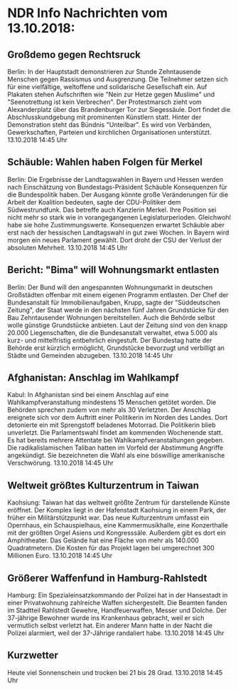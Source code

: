 # NDR Info Nachrichten vom 13.10.2018:


## Großdemo gegen Rechtsruck
Berlin: In der Hauptstadt demonstrieren zur Stunde Zehntausende Menschen gegen Rassismus und Ausgrenzung. Die Teilnehmer setzen sich für eine vielfältige, weltoffene und solidarische Gesellschaft ein. Auf Plakaten stehen Aufschriften wie "Nein zur Hetze gegen Muslime" und "Seenotrettung ist kein Verbrechen". Der Protestmarsch zieht vom Alexanderplatz über das Brandenburger Tor zur Siegessäule. Dort findet die Abschlusskundgebung mit prominenten Künstlern statt. Hinter der Demonstration steht das Bündnis "Unteilbar". Es wird von Verbänden, Gewerkschaften, Parteien und kirchlichen Organisationen unterstützt. 13.10.2018 14:45 Uhr 

## Schäuble: Wahlen haben Folgen für Merkel
Berlin: Die Ergebnisse der Landtagswahlen in Bayern und Hessen werden nach Einschätzung von Bundestags-Präsident Schäuble Konsequenzen für die Bundespolitik haben. Der Ausgang könnte große Veränderungen für die Arbeit der Koalition bedeuten, sagte der CDU-Politiker dem Südwestrundfunk. Das betreffe auch Kanzlerin Merkel. Ihre Position sei nicht mehr so stark wie in vorangegangenen Legislaturperioden. Gleichwohl habe sie hohe Zustimmungswerte. Konsequenzen erwartet Schäuble aber erst nach der hessischen Landtagswahl in gut zwei Wochen. In Bayern wird morgen ein neues Parlament gewählt. Dort droht der CSU der Verlust der absoluten Mehrheit. 13.10.2018 14:45 Uhr 

## Bericht: "Bima" will Wohnungsmarkt entlasten
Berlin: Der Bund will den angespannten Wohnungsmarkt in deutschen Großstädten offenbar mit einem eigenen Programm entlasten. Der Chef der Bundesanstalt für Immobilienaufgaben, Krupp, sagte der "Süddeutschen Zeitung", der Staat werde in den nächsten fünf Jahren Grundstücke für den Bau Zehntausender Wohnungen bereitstellen. Auch die Behörde selbst wolle günstige Grundstücke anbieten. Laut der Zeitung sind von den knapp 20.000 Liegenschaften, die die Bundesanstalt verwaltet, etwa 5.000 als kurz- und mittelfristig entbehrlich eingestuft. Der Bundestag hatte der Behörde erst kürzlich ermöglicht, Grundstücke bevorzugt und verbilligt an Städte und Gemeinden abzugeben. 13.10.2018 14:45 Uhr 

## Afghanistan: Anschlag im Wahlkampf
Kabul: In Afghanistan sind bei einem Anschlag auf eine Wahlkampfveranstaltung mindestens 15 Menschen getötet worden. Die Behörden sprechen zudem von mehr als 30 Verletzten. Der Anschlag ereignete sich vor dem Auftritt einer Politikerin im Norden des Landes. Dort detonierte ein mit Sprengstoff beladenes Motorrad. Die Politikerin blieb unverletzt. Die Parlamentswahl findet am kommenden Wochenende statt. Es hat bereits mehrere Attentate bei Wahlkampfveranstaltungen gegeben. Die radikalislamischen Taliban hatten im Vorfeld der Abstimmung Angriffe angekündigt. Sie bezeichneten die Wahl als eine böswillige amerikanische Verschwörung. 13.10.2018 14:45 Uhr 

## Weltweit größtes Kulturzentrum in Taiwan
Kaohsiung: Taiwan hat das weltweit größte Zentrum für darstellende Künste eröffnet. Der Komplex liegt in der Hafenstadt Kaohsiung in einem Park, der früher ein Militärstützpunkt war. Das neue Kulturzentrum umfasst ein Opernhaus, ein Schauspielhaus, eine Kammermusikhalle, eine Konzerthalle mit der größten Orgel Asiens und Kongresssäle. Außerdem gibt es dort ein Amphitheater. Das Gelände hat eine Fläche von mehr als 140.000 Quadratmetern. Die Kosten für das Projekt lagen bei umgerechnet 300 Millionen Euro. 13.10.2018 14:45 Uhr 

## Größerer Waffenfund in Hamburg-Rahlstedt
Hamburg: Ein Spezialeinsatzkommando der Polizei hat in der Hansestadt in einer Privatwohnung zahlreiche Waffen sichergestellt. Die Beamten fanden im Stadtteil Rahlstedt Gewehre, Handfeuerwaffen, Messer und Dolche. Der 37-jährige Bewohner wurde ins Krankenhaus gebracht, weil er sich vermutlich selbst verletzt hat. Ein anderer Mann hatte in der Nacht die Polizei alarmiert, weil der 37-Jährige randaliert habe. 13.10.2018 14:45 Uhr 

## Kurzwetter
Heute viel Sonnenschein und trocken bei 21 bis 28 Grad. 13.10.2018 14:45 Uhr 
